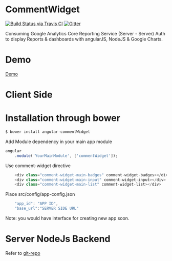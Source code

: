 # CommentWidget

[![Build Status via Travis CI](https://travis-ci.org/mo3taz-abdallh/angular-gAnalytics.svg?branch=server)](https://travis-ci.org/mo3taz-abdallh/angular-gAnalytics)
[![Gitter](https://img.shields.io/gitter/room/nwjs/nw.js.svg?maxAge=2592000)](https://gitter.im/mo3taz-abdallh/angular-commentWidget)

Consuming Google Analytics Core Reporting Service (Server - Server) Auth to display Reports &amp; dashboards with angularJS, NodeJS &amp; Google Charts.

# Demo
[Demo](https://travis-ci.org/mo3taz-abdallh/angular-commentWidget.svg?branch=master)

# Client Side

# Installation through bower

```javascript
$ bower install angular-commentWidget
```
Add Module dependency in your main app module

```javascript
angular
    .module('YourMainModule', ['commentWidget']);
```

Use comment-widget directive

```javascript
    <div class="comment-widget-main-badges" comment-widget-badges></div>
    <div class="comment-widget-main-input" comment-widget-input></div>
    <div class="comment-widget-main-list" comment-widget-list></div>
```

Place src/config/app-config.json
```javascript
    "app_id": "APP ID",
    "base_url":"SERVER SIDE URL"
```
Note: you would have interface for creating new app soon.

# Server NodeJs Backend

Refer to [git-repo](https://github.com/mo3taz-abdallh/angular-commentWidget-server)
